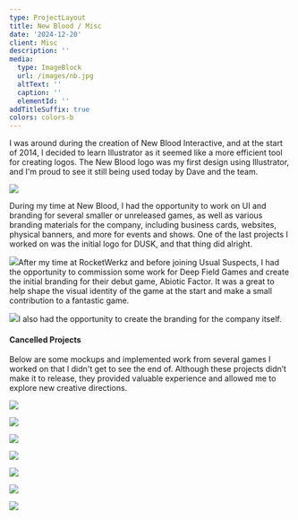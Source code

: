 ```yaml
---
type: ProjectLayout
title: New Blood / Misc
date: '2024-12-20'
client: Misc
description: ''
media:
  type: ImageBlock
  url: /images/nb.jpg
  altText: ''
  caption: ''
  elementId: ''
addTitleSuffix: true
colors: colors-b
---
```

I was around during the creation of New Blood Interactive, and at the start of 2014, I decided to learn Illustrator as it seemed like a more efficient tool for creating logos. The New Blood logo was my first design using Illustrator, and I'm proud to see it still being used today by Dave and the team.

![](/images/dusk.jpg)

During my time at New Blood, I had the opportunity to work on UI and branding for several smaller or unreleased games, as well as various branding materials for the company, including business cards, websites, physical banners, and more for events and shows. One of the last projects I worked on was the initial logo for DUSK, and that thing did alright.

![](/images/ABF-Full-Color.png)After my time at RocketWerkz and before joining Usual Suspects, I had the opportunity to commission some work for Deep Field Games and create the initial branding for their debut game, Abiotic Factor. It was a great to help shape the visual identity of the game at the start and make a small contribution to a fantastic game.

![](/images/mirrors%20comp%20light@2x.png)I also had the opportunity to create the branding for the company itself.

#### Cancelled Projects

Below are some mockups and implemented work from several games I worked on that I didn't get to see the end of. Although these projects didn’t make it to release, they provided valuable experience and allowed me to explore new creative directions.

![](/images/curved%20mock.jpg)

![](/images/contracts.jpg)

![](/images/UI2%20Inventory%20copy.jpg)

![](/images/mGlassDD2w.jpg)

![](/images/contractssss.jpg)

![](/images/inventory%20hehe.jpg)

![](/images/loot.jpg)
